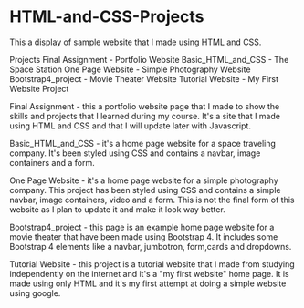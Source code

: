 # HTML-and-CSS-Projects

This a display of sample website that I made using HTML and CSS.

Projects
Final Assignment - Portfolio Website
Basic_HTML_and_CSS - The Space Station
One Page Website - Simple Photography Website
Bootstrap4_project - Movie Theater Website
Tutorial Website - My First Website Project

Final Assignment - this a portfolio website page that I made to show the skills and projects that I learned during my course. It's a site that I made using HTML and CSS
and that I will update later with Javascript.

Basic_HTML_and_CSS - it's a home page website for a space traveling company. It's been styled using CSS and contains a navbar, image containers and a form.

One Page Website - it's a home page website for a simple photography company. This project has been styled using CSS and contains a simple navbar, image containers, video
and a form. This is not the final form of this website as I plan to update it and make it look way better.

Bootstrap4_project - this page is an example home page website for a movie theater that have been made using Bootstrap 4. It includes some Bootstrap 4 elements like a navbar, jumbotron,
form,cards and dropdowns.

Tutorial Website - this project is a tutorial website that I made from studying independently on the internet and it's a "my first website" home page. It is made using only 
HTML and it's my first attempt at doing a simple website using google.
